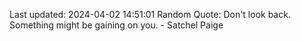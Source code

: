 Last updated: 2024-04-02 14:51:01
Random Quote: Don't look back. Something might be gaining on you. - Satchel Paige